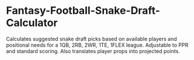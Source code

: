# Fantasy-Football-Snake-Draft-Calculator

Calculates suggested snake draft picks based on available players and positional needs for a 1QB, 2RB, 2WR, 1TE, 1FLEX league.
Adjustable to PPR and standard scoring. Also translates player props into projected points.
